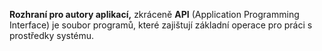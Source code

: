 **Rozhraní pro autory aplikací,** zkráceně **API** (Application Programming Interface) je soubor programů, které zajištují základní operace pro práci s prostředky systému.


